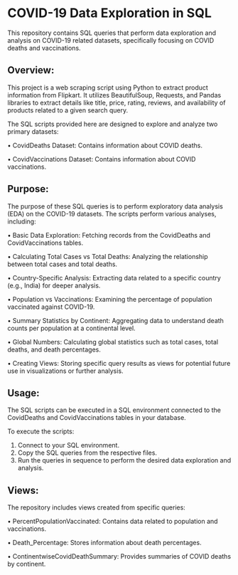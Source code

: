 
# COVID-19 Data Exploration in SQL

This repository contains SQL queries that perform data exploration and analysis on COVID-19 related datasets, specifically focusing on COVID deaths and vaccinations.





## Overview: 

This project is a web scraping script using Python to extract product information from Flipkart. It utilizes BeautifulSoup, Requests, and Pandas libraries to extract details like title, price, rating, reviews, and availability of products related to a given search query.

The SQL scripts provided here are designed to explore and analyze two primary datasets:

• CovidDeaths Dataset: Contains information about COVID deaths.

• CovidVaccinations Dataset: Contains information about COVID vaccinations.

## Purpose:

The purpose of these SQL queries is to perform exploratory data analysis (EDA) on the COVID-19 datasets. The scripts perform various analyses, including:

• Basic Data Exploration: Fetching records from the CovidDeaths and CovidVaccinations tables.

• Calculating Total Cases vs Total Deaths: Analyzing the relationship between total cases and total deaths.

• Country-Specific Analysis: Extracting data related to a specific country (e.g., India) for deeper analysis.

• Population vs Vaccinations: Examining the percentage of population vaccinated against COVID-19.

• Summary Statistics by Continent: Aggregating data to understand death counts per population at a continental level.

• Global Numbers: Calculating global statistics such as total cases, total deaths, and death percentages.

• Creating Views: Storing specific query results as views for potential future use in visualizations or further analysis.
    
## Usage:
The SQL scripts can be executed in a SQL environment connected to the CovidDeaths and CovidVaccinations tables in your database.

To execute the scripts:

1. Connect to your SQL environment.
2. Copy the SQL queries from the respective files.
3. Run the queries in sequence to perform the desired data exploration and analysis.
## Views:
The repository includes views created from specific queries:

• PercentPopulationVaccinated: Contains data related to population and vaccinations.

• Death_Percentage: Stores information about death percentages.

• ContinentwiseCovidDeathSummary: Provides summaries of COVID deaths by continent.
